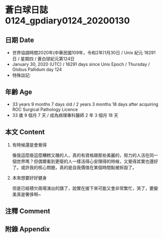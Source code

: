 # 蒼白球日誌0124_gpdiary0124_20200130 #

## 日期 Date ##

* 世界協調時間2020年(中華民國109年，令和2年)1月30日 / Unix 紀元 18291 日 / 星期四 / 蒼白球紀元第124日
* January 30, 2020 (UTC) / 18291 days since Unix Epoch / Thursday / Globus Pallidum day 124
* 特殊註記:

## 年齡 Age ##

* 33 years 9 months 7 days old / 2 years 3 months 18 days after acquiring ROC Surgical Pathology Licence
* 33 歲 9 個月 7 天 / 成為病理專科醫師 2 年 3 個月 18 天

## 本文 Content ##

1. 有時候還是會覺得

    像我這麼廢這麼糟糕又醜的人，真的有資格跟那些美麗的，努力的人活在同一個世界嗎？但偶爾看到更廢的人一樣活得心安理得的時候，又覺得其實也還好了。或許我的核心問題，真的是自我價值在某個時間點被拆毀了。

2. 本來想要好好健身

    但是已經積欠兩場演出的譜了，說實在接下來可能又會非常繁忙，哭了，要變美真是奢侈啊~

## 注釋 Comment ##

## 附錄 Appendix ##
